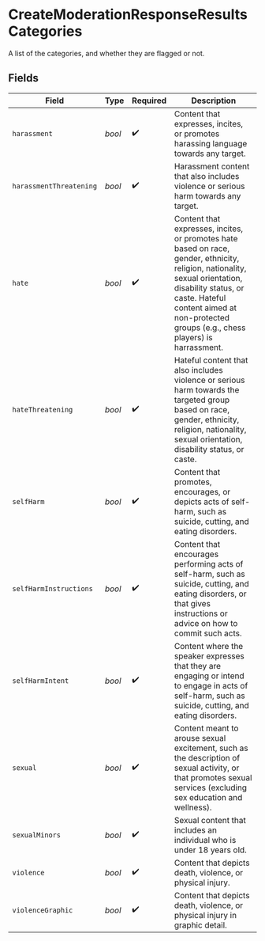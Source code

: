 # CreateModerationResponseResultsCategories

A list of the categories, and whether they are flagged or not.


## Fields

| Field                                                                                                                                                                                                                                           | Type                                                                                                                                                                                                                                            | Required                                                                                                                                                                                                                                        | Description                                                                                                                                                                                                                                     |
| ----------------------------------------------------------------------------------------------------------------------------------------------------------------------------------------------------------------------------------------------- | ----------------------------------------------------------------------------------------------------------------------------------------------------------------------------------------------------------------------------------------------- | ----------------------------------------------------------------------------------------------------------------------------------------------------------------------------------------------------------------------------------------------- | ----------------------------------------------------------------------------------------------------------------------------------------------------------------------------------------------------------------------------------------------- |
| `harassment`                                                                                                                                                                                                                                    | *bool*                                                                                                                                                                                                                                          | :heavy_check_mark:                                                                                                                                                                                                                              | Content that expresses, incites, or promotes harassing language towards any target.                                                                                                                                                             |
| `harassmentThreatening`                                                                                                                                                                                                                         | *bool*                                                                                                                                                                                                                                          | :heavy_check_mark:                                                                                                                                                                                                                              | Harassment content that also includes violence or serious harm towards any target.                                                                                                                                                              |
| `hate`                                                                                                                                                                                                                                          | *bool*                                                                                                                                                                                                                                          | :heavy_check_mark:                                                                                                                                                                                                                              | Content that expresses, incites, or promotes hate based on race, gender, ethnicity, religion, nationality, sexual orientation, disability status, or caste. Hateful content aimed at non-protected groups (e.g., chess players) is harrassment. |
| `hateThreatening`                                                                                                                                                                                                                               | *bool*                                                                                                                                                                                                                                          | :heavy_check_mark:                                                                                                                                                                                                                              | Hateful content that also includes violence or serious harm towards the targeted group based on race, gender, ethnicity, religion, nationality, sexual orientation, disability status, or caste.                                                |
| `selfHarm`                                                                                                                                                                                                                                      | *bool*                                                                                                                                                                                                                                          | :heavy_check_mark:                                                                                                                                                                                                                              | Content that promotes, encourages, or depicts acts of self-harm, such as suicide, cutting, and eating disorders.                                                                                                                                |
| `selfHarmInstructions`                                                                                                                                                                                                                          | *bool*                                                                                                                                                                                                                                          | :heavy_check_mark:                                                                                                                                                                                                                              | Content that encourages performing acts of self-harm, such as suicide, cutting, and eating disorders, or that gives instructions or advice on how to commit such acts.                                                                          |
| `selfHarmIntent`                                                                                                                                                                                                                                | *bool*                                                                                                                                                                                                                                          | :heavy_check_mark:                                                                                                                                                                                                                              | Content where the speaker expresses that they are engaging or intend to engage in acts of self-harm, such as suicide, cutting, and eating disorders.                                                                                            |
| `sexual`                                                                                                                                                                                                                                        | *bool*                                                                                                                                                                                                                                          | :heavy_check_mark:                                                                                                                                                                                                                              | Content meant to arouse sexual excitement, such as the description of sexual activity, or that promotes sexual services (excluding sex education and wellness).                                                                                 |
| `sexualMinors`                                                                                                                                                                                                                                  | *bool*                                                                                                                                                                                                                                          | :heavy_check_mark:                                                                                                                                                                                                                              | Sexual content that includes an individual who is under 18 years old.                                                                                                                                                                           |
| `violence`                                                                                                                                                                                                                                      | *bool*                                                                                                                                                                                                                                          | :heavy_check_mark:                                                                                                                                                                                                                              | Content that depicts death, violence, or physical injury.                                                                                                                                                                                       |
| `violenceGraphic`                                                                                                                                                                                                                               | *bool*                                                                                                                                                                                                                                          | :heavy_check_mark:                                                                                                                                                                                                                              | Content that depicts death, violence, or physical injury in graphic detail.                                                                                                                                                                     |